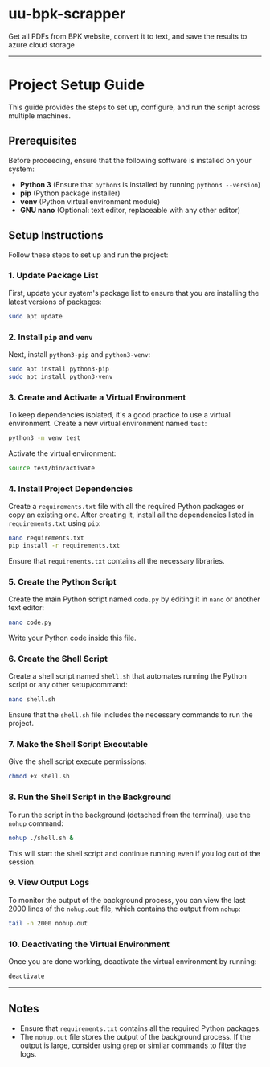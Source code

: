 # uu-bpk-scrapper
Get all PDFs from BPK website, convert it to text, and save the results to azure cloud storage

---

# Project Setup Guide

This guide provides the steps to set up, configure, and run the script across multiple machines.

## Prerequisites

Before proceeding, ensure that the following software is installed on your system:

- **Python 3** (Ensure that `python3` is installed by running `python3 --version`)
- **pip** (Python package installer)
- **venv** (Python virtual environment module)
- **GNU nano** (Optional: text editor, replaceable with any other editor)

## Setup Instructions

Follow these steps to set up and run the project:

### 1. Update Package List

First, update your system's package list to ensure that you are installing the latest versions of packages:

```bash
sudo apt update
```

### 2. Install `pip` and `venv`

Next, install `python3-pip` and `python3-venv`:

```bash
sudo apt install python3-pip
sudo apt install python3-venv
```

### 3. Create and Activate a Virtual Environment

To keep dependencies isolated, it's a good practice to use a virtual environment. Create a new virtual environment named `test`:

```bash
python3 -m venv test
```

Activate the virtual environment:

```bash
source test/bin/activate
```

### 4. Install Project Dependencies

Create a `requirements.txt` file with all the required Python packages or copy an existing one. After creating it, install all the dependencies listed in `requirements.txt` using `pip`:

```bash
nano requirements.txt
pip install -r requirements.txt
```

Ensure that `requirements.txt` contains all the necessary libraries.

### 5. Create the Python Script

Create the main Python script named `code.py` by editing it in `nano` or another text editor:

```bash
nano code.py
```

Write your Python code inside this file.

### 6. Create the Shell Script

Create a shell script named `shell.sh` that automates running the Python script or any other setup/command:

```bash
nano shell.sh
```

Ensure that the `shell.sh` file includes the necessary commands to run the project.

### 7. Make the Shell Script Executable

Give the shell script execute permissions:

```bash
chmod +x shell.sh
```

### 8. Run the Shell Script in the Background

To run the script in the background (detached from the terminal), use the `nohup` command:

```bash
nohup ./shell.sh &
```

This will start the shell script and continue running even if you log out of the session.

### 9. View Output Logs

To monitor the output of the background process, you can view the last 2000 lines of the `nohup.out` file, which contains the output from `nohup`:

```bash
tail -n 2000 nohup.out
```

### 10. Deactivating the Virtual Environment

Once you are done working, deactivate the virtual environment by running:

```bash
deactivate
```

---

## Notes

- Ensure that `requirements.txt` contains all the required Python packages.
- The `nohup.out` file stores the output of the background process. If the output is large, consider using `grep` or similar commands to filter the logs.
